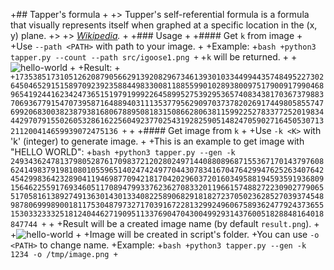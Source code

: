 +## Tapper's formula
 +
 +> Tupper's self-referential formula is a formula that visually represents itself when graphed at a specific location in the (x, y) plane.
 +>
 +> *[Wikipedia](https://en.wikipedia.org/wiki/Tupper%27s_self-referential_formula).*
 +
 +### Usage
 +
 +#### Get `k` from image
 +
 +Use `--path <PATH>` with path to your image.
 +
 +Example:
 +```bash
 +python3 tapper.py --count --path src/igoose1.png
 +```
 +`k` will be returned.
 +
 +![hello-world](https://raw.githubusercontent.com/igoose1/Tapper-s-formula/master/src/igoose1.png)
 +
 +Result:
 +```
 +17353851731051262087905662913920829673461393010334499443574849522730264504652915158970923923588449833008118855990102893800975179009179904689654192441623424736515197919992264589952753929536574083438170367379883706936779154707395871648894031113537795629097037378202691744980585574769920683003823879381680678895081831508662806381159922527833772520198344429707915502605328616225604923770254319282590514824705902716450530713211200414659939072475136
 +```
 +
 +#### Get image from `k`
 +
 +Use `-k <K>` with 'k' (integer) to generate image.
 +
 +This is an example to get image with "HELLO WORLD":
 +```bash
 +python3 tapper.py --gen -k 2493436247813798052876170983721202802497144088089687155367170143797608624149837919810801055965140247424977044307834167047642994762526340764245429983642328904119469877094218170420296037201603495881945935919368091564622559176934605117089479933762362708332011966157488272230902779065517058161389274913630143013340822589068291818272370502362852703937454898780699989001811753048797327170391672281329924960675893624779243736551530332333251812404462719095113376904704300499293143760051828848164018847744
 +```
 +
 +Result will be a created image name (by default `result.png`).
 +
 +![hello-world](https://raw.githubusercontent.com/igoose1/Tapper-s-formula/master/src/hello-world.png)
 +
 +Image will be created in script's folder.
 +You can use `-o <PATH>` to change name.
 +Example:
 +```bash
 +python3 tapper.py --gen -k 1234 -o /tmp/image.png
 +```
